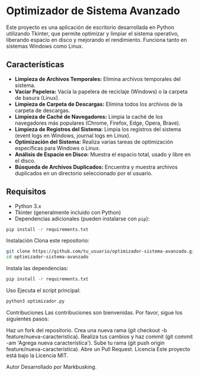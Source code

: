 # Optimizador de Sistema Avanzado

Este proyecto es una aplicación de escritorio desarrollada en Python utilizando Tkinter, que permite optimizar y limpiar el sistema operativo, liberando espacio en disco y mejorando el rendimiento. Funciona tanto en sistemas Windows como Linux.

## Características

- **Limpieza de Archivos Temporales:** Elimina archivos temporales del sistema.
- **Vaciar Papelera:** Vacía la papelera de reciclaje (Windows) o la carpeta de basura (Linux).
- **Limpieza de Carpeta de Descargas:** Elimina todos los archivos de la carpeta de descargas.
- **Limpieza de Caché de Navegadores:** Limpia la caché de los navegadores más populares (Chrome, Firefox, Edge, Opera, Brave).
- **Limpieza de Registros del Sistema:** Limpia los registros del sistema (event logs en Windows, journal logs en Linux).
- **Optimización del Sistema:** Realiza varias tareas de optimización específicas para Windows o Linux.
- **Análisis de Espacio en Disco:** Muestra el espacio total, usado y libre en el disco.
- **Búsqueda de Archivos Duplicados:** Encuentra y muestra archivos duplicados en un directorio seleccionado por el usuario.

## Requisitos

- Python 3.x
- Tkinter (generalmente incluido con Python)
- Dependencias adicionales (pueden instalarse con `pip`):

```sh
pip install -r requirements.txt
```
Instalación
Clona este repositorio:
```sh
git clone https://github.com/tu_usuario/optimizador-sistema-avanzado.git
cd optimizador-sistema-avanzado
```
Instala las dependencias:
```sh
pip install -r requirements.txt
```
Uso
Ejecuta el script principal:
```sh
python3 optimizador.py
```
Contribuciones
Las contribuciones son bienvenidas. Por favor, sigue los siguientes pasos:

Haz un fork del repositorio.
Crea una nueva rama (git checkout -b feature/nueva-caracteristica).
Realiza tus cambios y haz commit (git commit -am 'Agrega nueva característica').
Sube tu rama (git push origin feature/nueva-caracteristica).
Abre un Pull Request.
Licencia
Este proyecto está bajo la Licencia MIT.

Autor
Desarrollado por Markbusking.






